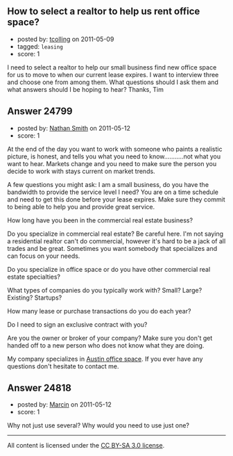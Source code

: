 ## How to select a realtor to help us rent office space?

- posted by: [tcolling](https://stackexchange.com/users/-1/2813-tcolling) on 2011-05-09
- tagged: `leasing`
- score: 1

I need to select a realtor to help our small business find new office space for us to move to when our current lease expires.  I want to interview three and choose one from among them.  What questions should I ask them and what answers should I be hoping to hear?
Thanks,
Tim 



## Answer 24799

- posted by: [Nathan Smith](https://stackexchange.com/users/-1/2311-nathan-smith) on 2011-05-12
- score: 1

<p>At the end of the day you want to work with someone who paints a realistic picture, is honest, and tells you what you need to know...........not what you want to hear.
Markets change and you need to make sure the person you decide to work with stays current on market trends.</p>

<p>A few questions you might ask:
I am a small business, do you have the bandwidth to provide the service level I need?  You are on a time schedule and need to get this done before your lease expires.  Make sure they commit to being able to help you and provide great service.</p>

<p>How long have you been in the commercial real estate business?  </p>

<p>Do you specialize in commercial real estate?  Be careful here.  I'm not saying a residential realtor can't do commercial, however it's hard to be a jack of all trades and be great.  Sometimes you want somebody that specializes and can focus on your needs.</p>

<p>Do you specialize in office space or do you have other commercial real estate specialties?</p>

<p>What types of companies do you typically work with?  Small? Large? Existing? Startups?</p>

<p>How many lease or purchase transactions do you do each year?</p>

<p>Do I need to sign an exclusive contract with you?</p>

<p>Are you the owner or broker of your company?  Make sure you don't get handed off to a new person who does not know what they are doing.</p>

<p>My company specializes in <a href="http://www.austintenantadvisors.com/austin-office-space" rel="nofollow">Austin office space</a>.  If you ever have any questions don't hesitate to contact me.</p>



## Answer 24818

- posted by: [Marcin](https://stackexchange.com/users/-1/8798-marcin) on 2011-05-12
- score: 1

Why not just use several? Why would you need to use just one?



---

All content is licensed under the [CC BY-SA 3.0 license](https://creativecommons.org/licenses/by-sa/3.0/).
